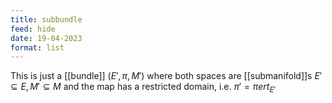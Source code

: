 ```yaml
---
title: subbundle
feed: hide
date: 19-04-2023
format: list
---
```



This is just a [[bundle]] $(E', \pi, M')$ where both spaces are [[submanifold]]s $E'\subseteq E, M'\subseteq M$ and the map has a restricted domain, i.e. $\pi' = \piert_{E'}$